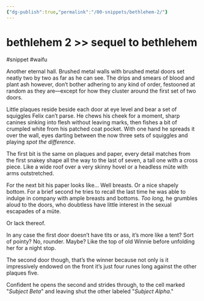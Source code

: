 ```yaml
---
{"dg-publish":true,"permalink":"/00-snippets/bethlehem-2/"}
---
```


# bethlehem 2 >> sequel to bethlehem
#snippet #waifu 

Another eternal hall. Brushed metal walls with brushed metal doors set neatly two by two as far as he can see. The drips and smears of blood and plant ash however, don’t bother adhering to any kind of order, festooned at random as they are—except for how they cluster around the first set of two doors.

Little plaques reside beside each door at eye level and bear a set of squiggles Felix can’t parse. He chews his cheek for a moment, sharp canines sinking into flesh without leaving marks, then fishes a bit of crumpled white from his patched coat pocket. With one hand he spreads it over the wall, eyes darting between the now three sets of squiggles and playing *spot the difference*. 

The first bit is the same on plaques and paper, every detail matches from the first snakey shape all the way to the last of seven, a tall one with a cross piece. Like a wide roof over a very skinny hovel or a headless müte with arms outstretched.

For the next bit his paper looks like… Well breasts. Or a nice shapely bottom. For a brief second he tries to recall the last time he was able to indulge in company with ample breasts and bottoms. *Too long,* he grumbles aloud to the doors, who doubtless have little interest in the sexual escapades of a müte.

Or lack thereof.

In any case the first door doesn’t have tits or ass, it’s more like a tent? Sort of pointy? No, rounder. Maybe? Like the top of old Winnie before unfolding her for a night stop.

The second door though, that’s the winner because not only is it impressively endowed on the front it’s just four runes long against the other plaques five.

Confident he opens the second and strides through, to the cell marked "*Subject Beta*" and leaving shut the other labeled "*Subject Alpha*."